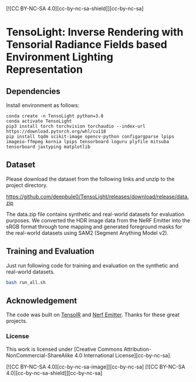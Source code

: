 [![CC BY-NC-SA 4.0][cc-by-nc-sa-shield]][cc-by-nc-sa]
# TensoLight: Inverse Rendering with Tensorial Radiance Fields based Environment Lighting Representation


##  Dependencies

Install environment as follows:

```
conda create -n TensoLight python=3.8
conda activate TensoLight
pip3 install torch torchvision torchaudio --index-url https://download.pytorch.org/whl/cu118
pip install tqdm scikit-image opencv-python configargparse lpips imageio-ffmpeg kornia lpips tensorboard loguru plyfile mitsuba tensorboard jaxtyping matplotlib
```

## Dataset

 Please download the dataset from the following links and unzip to the project directory. 
 
https://github.com/deepbule0/TensoLight/releases/download/release/data.zip


The data.zip file contains synthetic and real-world datasets for evaluation purposes. We converted the HDR image data from the NeRF Emitter into the sRGB format through tone mapping and generated foreground masks for the real-world datasets using SAM2 (Segment Anything Model v2).


## Training and Evaluation

Just run following code for training and evaluation on the synthetic and real-world datasets.

```bash
bash run_all.sh
```


## Acknowledgement

The code was built on [TensoIR](https://github.com/Haian-Jin/TensoIR) and [Nerf Emitter](https://github.com/gerwang/nerf-emitter). Thanks for these great projects.

### License

This work is licensed under [Creative Commons Attribution-NonCommercial-ShareAlike 4.0 International License][cc-by-nc-sa].

[![CC BY-NC-SA 4.0][cc-by-nc-sa-image]][cc-by-nc-sa]
[![CC BY-NC-SA 4.0][cc-by-nc-sa-shield]][cc-by-nc-sa]